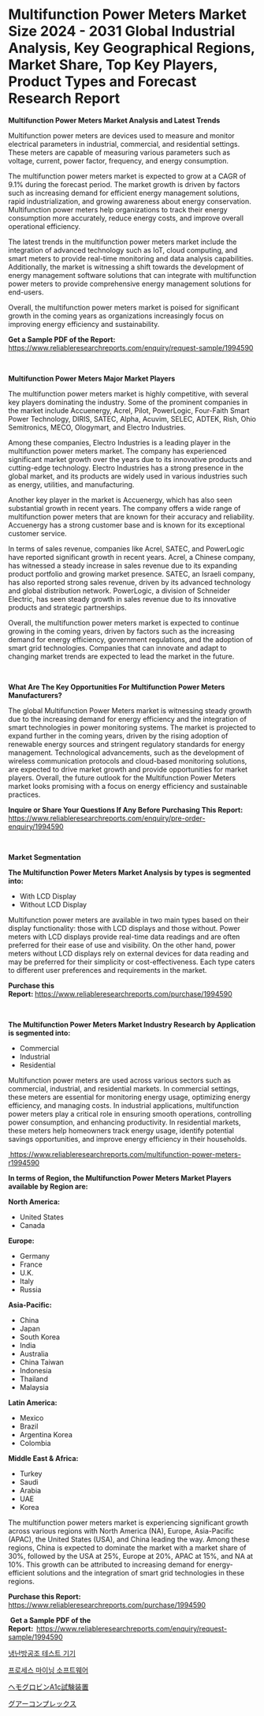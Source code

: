 <p><h1>Multifunction Power Meters Market Size 2024 - 2031 Global Industrial Analysis, Key Geographical Regions, Market Share, Top Key Players, Product Types and Forecast Research Report</h1></p><p><strong>Multifunction Power Meters Market Analysis and Latest Trends</strong></p>
<p><p>Multifunction power meters are devices used to measure and monitor electrical parameters in industrial, commercial, and residential settings. These meters are capable of measuring various parameters such as voltage, current, power factor, frequency, and energy consumption.</p><p>The multifunction power meters market is expected to grow at a CAGR of 9.1% during the forecast period. The market growth is driven by factors such as increasing demand for efficient energy management solutions, rapid industrialization, and growing awareness about energy conservation. Multifunction power meters help organizations to track their energy consumption more accurately, reduce energy costs, and improve overall operational efficiency.</p><p>The latest trends in the multifunction power meters market include the integration of advanced technology such as IoT, cloud computing, and smart meters to provide real-time monitoring and data analysis capabilities. Additionally, the market is witnessing a shift towards the development of energy management software solutions that can integrate with multifunction power meters to provide comprehensive energy management solutions for end-users.</p><p>Overall, the multifunction power meters market is poised for significant growth in the coming years as organizations increasingly focus on improving energy efficiency and sustainability.</p></p>
<p><strong>Get a Sample PDF of the Report:&nbsp;</strong> <a href="https://www.reliableresearchreports.com/enquiry/request-sample/1994590">https://www.reliableresearchreports.com/enquiry/request-sample/1994590</a></p>
<p>&nbsp;</p>
<p><strong>Multifunction Power Meters Major Market Players</strong></p>
<p><p>The multifunction power meters market is highly competitive, with several key players dominating the industry. Some of the prominent companies in the market include Accuenergy, Acrel, Pilot, PowerLogic, Four-Faith Smart Power Technology, DIRIS, SATEC, Alpha, Acuvim, SELEC, ADTEK, Rish, Ohio Semitronics, MECO, Ologymart, and Electro Industries.</p><p>Among these companies, Electro Industries is a leading player in the multifunction power meters market. The company has experienced significant market growth over the years due to its innovative products and cutting-edge technology. Electro Industries has a strong presence in the global market, and its products are widely used in various industries such as energy, utilities, and manufacturing.</p><p>Another key player in the market is Accuenergy, which has also seen substantial growth in recent years. The company offers a wide range of multifunction power meters that are known for their accuracy and reliability. Accuenergy has a strong customer base and is known for its exceptional customer service.</p><p>In terms of sales revenue, companies like Acrel, SATEC, and PowerLogic have reported significant growth in recent years. Acrel, a Chinese company, has witnessed a steady increase in sales revenue due to its expanding product portfolio and growing market presence. SATEC, an Israeli company, has also reported strong sales revenue, driven by its advanced technology and global distribution network. PowerLogic, a division of Schneider Electric, has seen steady growth in sales revenue due to its innovative products and strategic partnerships.</p><p>Overall, the multifunction power meters market is expected to continue growing in the coming years, driven by factors such as the increasing demand for energy efficiency, government regulations, and the adoption of smart grid technologies. Companies that can innovate and adapt to changing market trends are expected to lead the market in the future.</p></p>
<p>&nbsp;</p>
<p><strong>What Are The Key Opportunities For Multifunction Power Meters Manufacturers?</strong></p>
<p><p>The global Multifunction Power Meters market is witnessing steady growth due to the increasing demand for energy efficiency and the integration of smart technologies in power monitoring systems. The market is projected to expand further in the coming years, driven by the rising adoption of renewable energy sources and stringent regulatory standards for energy management. Technological advancements, such as the development of wireless communication protocols and cloud-based monitoring solutions, are expected to drive market growth and provide opportunities for market players. Overall, the future outlook for the Multifunction Power Meters market looks promising with a focus on energy efficiency and sustainable practices.</p></p>
<p><strong>Inquire or Share Your Questions If Any Before Purchasing This Report:</strong> <a href="https://www.reliableresearchreports.com/enquiry/pre-order-enquiry/1994590">https://www.reliableresearchreports.com/enquiry/pre-order-enquiry/1994590</a></p>
<p>&nbsp;</p>
<p><strong>Market Segmentation</strong></p>
<p><strong>The Multifunction Power Meters Market Analysis by types is segmented into:</strong></p>
<p><ul><li>With LCD Display</li><li>Without LCD Display</li></ul></p>
<p><p>Multifunction power meters are available in two main types based on their display functionality: those with LCD displays and those without. Power meters with LCD displays provide real-time data readings and are often preferred for their ease of use and visibility. On the other hand, power meters without LCD displays rely on external devices for data reading and may be preferred for their simplicity or cost-effectiveness. Each type caters to different user preferences and requirements in the market.</p></p>
<p><strong>Purchase this Report:&nbsp;</strong><a href="https://www.reliableresearchreports.com/purchase/1994590">https://www.reliableresearchreports.com/purchase/1994590</a></p>
<p>&nbsp;</p>
<p><strong>The Multifunction Power Meters Market Industry Research by Application is segmented into:</strong></p>
<p><ul><li>Commercial</li><li>Industrial</li><li>Residential</li></ul></p>
<p><p>Multifunction power meters are used across various sectors such as commercial, industrial, and residential markets. In commercial settings, these meters are essential for monitoring energy usage, optimizing energy efficiency, and managing costs. In industrial applications, multifunction power meters play a critical role in ensuring smooth operations, controlling power consumption, and enhancing productivity. In residential markets, these meters help homeowners track energy usage, identify potential savings opportunities, and improve energy efficiency in their households.</p></p>
<p><a href="https://www.reliableresearchreports.com/multifunction-power-meters-r1994590">&nbsp;https://www.reliableresearchreports.com/multifunction-power-meters-r1994590</a></p>
<p><strong>In terms of Region, the Multifunction Power Meters Market Players available by Region are:</strong></p>
<p>
    <p> <strong> North America: </strong>
        <ul>
            <li>United States</li>
            <li>Canada</li>
        </ul>
        </p> 
    <p> <strong> Europe: </strong>
        <ul>
            <li>Germany</li>
            <li>France</li>
            <li>U.K.</li>
            <li>Italy</li>
            <li>Russia</li>
        </ul>
        </p> 
    <p> <strong> Asia-Pacific: </strong>
        <ul>
            <li>China</li>
            <li>Japan</li>
            <li>South Korea</li>
            <li>India</li>
            <li>Australia</li>
            <li>China Taiwan</li>
            <li>Indonesia</li>
            <li>Thailand</li>
            <li>Malaysia</li>
        </ul>
        </p> 
    <p> <strong> Latin America: </strong>
        <ul>
            <li>Mexico</li>
            <li>Brazil</li>
            <li>Argentina Korea</li>
            <li>Colombia</li>
        </ul>
        </p> 
    <p> <strong> Middle East & Africa: </strong>
        <ul>
            <li>Turkey</li>
            <li>Saudi</li>
            <li>Arabia</li>
            <li>UAE</li>
            <li>Korea</li>
        </ul>
    </p>
    </p>
<p><p>The multifunction power meters market is experiencing significant growth across various regions with North America (NA), Europe, Asia-Pacific (APAC), the United States (USA), and China leading the way. Among these regions, China is expected to dominate the market with a market share of 30%, followed by the USA at 25%, Europe at 20%, APAC at 15%, and NA at 10%. This growth can be attributed to increasing demand for energy-efficient solutions and the integration of smart grid technologies in these regions.</p></p>
<p><strong>Purchase this Report: </strong><a href="https://www.reliableresearchreports.com/purchase/1994590">https://www.reliableresearchreports.com/purchase/1994590</a></p>
<p>&nbsp;<strong>Get a Sample PDF of the Report:&nbsp;&nbsp;</strong><a href="https://www.reliableresearchreports.com/enquiry/request-sample/1994590">https://www.reliableresearchreports.com/enquiry/request-sample/1994590</a></p>
<p><strong></strong></p>
<p><p><a href="https://medium.com/@tammyholmes1955/hvac-%EC%8B%9C%ED%97%98%EA%B8%B0%EA%B8%B0-%EC%8B%9C%EC%9E%A5-%EB%B6%84%EC%84%9D-%EB%B0%8F-%EA%B7%9C%EB%AA%A8-%EC%98%88%EC%B8%A1-2024%EB%85%84%EB%B6%80%ED%84%B0-2031%EB%85%84%EA%B9%8C%EC%A7%80%EC%9D%98-%EC%8B%9C%EA%B8%B0%EC%97%90-%ED%95%B4%EB%8B%B9%ED%95%9C%EB%8B%A4-83087f410cbb">냉난방공조 테스트 기기</a></p><p><a href="https://medium.com/@munchkin678568/%ED%94%84%EB%A1%9C%EC%84%B8%EC%8A%A4-%EB%A7%88%EC%9D%B4%EB%8B%9D-%EC%86%8C%ED%94%84%ED%8A%B8%EC%9B%A8%EC%96%B4-%EC%8B%9C%EC%9E%A5-%EB%B3%B4%EA%B3%A0%EC%84%9C%EB%8A%94-%EC%9D%B4-%EC%8B%9C%EC%9E%A5%EC%9D%98-%EC%B5%9C%EC%8B%A0-%ED%8A%B8%EB%A0%8C%EB%93%9C%EC%99%80-%EC%84%B1%EC%9E%A5-%EA%B8%B0%ED%9A%8C%EB%A5%BC-%EB%B3%B4%EC%97%AC%EC%A4%8D%EB%8B%88%EB%8B%A4-18310a259ffa">프로세스 마이닝 소프트웨어</a></p><p><a href="https://medium.com/@chrispcreem58/%E3%83%98%E3%83%A2%E3%82%B0%E3%83%AD%E3%83%93%E3%83%B3a1c%E6%A4%9C%E6%9F%BB%E3%83%87%E3%83%90%E3%82%A4%E3%82%B9%E3%81%AE%E5%B8%82%E5%A0%B4-2031%E5%B9%B4%E3%81%BE%E3%81%A7%E3%81%AE%E3%83%88%E3%83%AC%E3%83%B3%E3%83%89-%E4%BA%88%E6%B8%AC-%E7%AB%B6%E4%BA%89%E5%88%86%E6%9E%90-82970bec4123">ヘモグロビンA1c試験装置</a></p><p><a href="https://medium.com/@isabeleterson7845/%E3%82%AC%E3%83%AB%E3%82%B3%E3%83%B3%E3%83%97%E3%83%AC%E3%83%83%E3%82%AF%E3%82%B9%E5%B8%82%E5%A0%B4%E3%81%AF-%E5%B8%82%E5%A0%B4%E3%82%B7%E3%82%A7%E3%82%A2-%E5%B8%82%E5%A0%B4%E5%8B%95%E5%90%91-%E5%B8%82%E5%A0%B4%E6%88%90%E9%95%B7%E3%81%AB%E9%96%A2%E3%81%99%E3%82%8B%E6%83%85%E5%A0%B1%E3%82%92%E6%8F%90%E4%BE%9B%E3%81%97%E3%81%BE%E3%81%99-b9415e61528f">グアーコンプレックス</a></p></p>